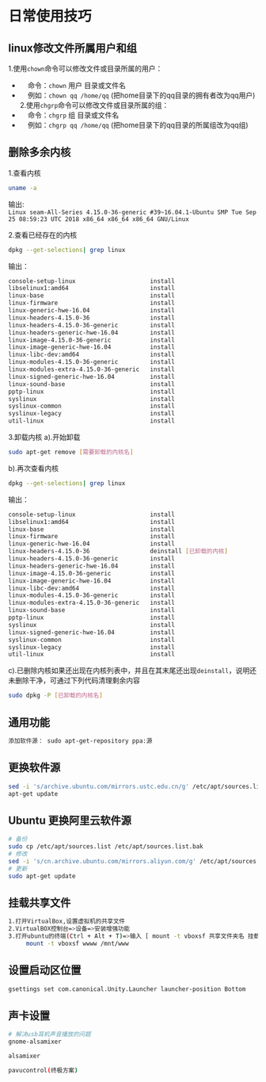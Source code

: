 # 日常使用技巧

## linux修改文件所属用户和组
1.使用`chown`命令可以修改文件或目录所属的用户：
* &nbsp;&nbsp;&nbsp;&nbsp;命令：`chown` 用户 目录或文件名
* &nbsp;&nbsp;&nbsp;&nbsp;例如：`chown qq /home/qq` (把home目录下的qq目录的拥有者改为qq用户)<br/>
2.使用`chgrp`命令可以修改文件或目录所属的组：
* &nbsp;&nbsp;&nbsp;&nbsp;命令：`chgrp` 组 目录或文件名
* &nbsp;&nbsp;&nbsp;&nbsp;例如：`chgrp qq /home/qq` (把home目录下的qq目录的所属组改为qq组)

## 删除多余内核

1.查看内核

```bash
uname -a
```

输出:<br/>
`Linux seam-All-Series 4.15.0-36-generic #39~16.04.1-Ubuntu SMP Tue Sep 25 08:59:23 UTC 2018 x86_64 x86_64 x86_64 GNU/Linux`

2.查看已经存在的内核

```bash
dpkg --get-selections| grep linux
```

输出：<br/>

```bash
console-setup-linux                     install
libselinux1:amd64                       install
linux-base                              install
linux-firmware                          install
linux-generic-hwe-16.04                 install
linux-headers-4.15.0-36                 install
linux-headers-4.15.0-36-generic         install
linux-headers-generic-hwe-16.04         install
linux-image-4.15.0-36-generic           install
linux-image-generic-hwe-16.04           install
linux-libc-dev:amd64                    install
linux-modules-4.15.0-36-generic         install
linux-modules-extra-4.15.0-36-generic   install
linux-signed-generic-hwe-16.04          install
linux-sound-base                        install
pptp-linux                              install
syslinux                                install
syslinux-common                         install
syslinux-legacy                         install
util-linux                              install
```

3.卸载内核
a).开始卸载

```bash
sudo apt-get remove [需要卸载的内核名]
```

b).再次查看内核

```bash
dpkg --get-selections| grep linux
```

输出：

```bash
console-setup-linux                     install
libselinux1:amd64                       install
linux-base                              install
linux-firmware                          install
linux-generic-hwe-16.04                 install
linux-headers-4.15.0-36                 deinstall [已卸载的内核]
linux-headers-4.15.0-36-generic         install
linux-headers-generic-hwe-16.04         install
linux-image-4.15.0-36-generic           install
linux-image-generic-hwe-16.04           install
linux-libc-dev:amd64                    install
linux-modules-4.15.0-36-generic         install
linux-modules-extra-4.15.0-36-generic   install
linux-sound-base                        install
pptp-linux                              install
syslinux                                install
linux-signed-generic-hwe-16.04          install
syslinux-common                         install
syslinux-legacy                         install
util-linux                              install
```

c).已删除内核如果还出现在内核列表中，并且在其末尾还出现`deinstall`，说明还未删除干净，可通过下列代码清理剩余内容

```bash
sudo dpkg -P [已卸载的内核名]
```

## 通用功能

```bash
添加软件源： sudo apt-get-repository ppa:源
```

## 更换软件源

```bash
sed -i 's/archive.ubuntu.com/mirrors.ustc.edu.cn/g' /etc/apt/sources.list
apt-get update
```

## Ubuntu 更换阿里云软件源

```bash
# 备份
sudo cp /etc/apt/sources.list /etc/apt/sources.list.bak
# 修改
sed -i 's/cn.archive.ubuntu.com/mirrors.aliyun.com/g' /etc/apt/sources.list
# 更新
sudo apt-get update
```

## 挂载共享文件

```bash
1.打开VirtualBox,设置虚拟机的共享文件
2.VirtualBOX控制台=>设备=>安装增强功能
3.打开ubuntu的终端(Ctrl + Alt + T)=>输入 [ mount -t vboxsf 共享文件夹名 挂载路径 ]
     mount -t vboxsf wwww /mnt/www
```

## 设置启动区位置
```bash
gsettings set com.canonical.Unity.Launcher launcher-position Bottom
```

## 声卡设置
```bash
# 解决usb耳机声音播放的问题
gnome-alsamixer

alsamixer

pavucontrol(终极方案)
```
